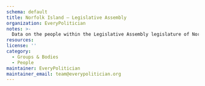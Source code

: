 ```yaml
---
schema: default
title: Norfolk Island — Legislative Assembly
organization: EveryPolitician
notes: >-
  Data on the people within the Legislative Assembly legislature of Norfolk Island.
resources:
license: ''
category:
  - Groups & Bodies
  - People
maintainer: EveryPolitician
maintainer_email: team@everypolitician.org
---
```

